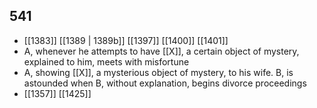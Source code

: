 ## 541
- [[1383]] [[1389 | 1389b]] [[1397]] [[1400]] [[1401]] 
- A, whenever he attempts to have [[X]], a certain object of mystery, explained to him, meets with misfortune
- A, showing [[X]], a mysterious object of mystery, to his wife. B, is astounded when B, without explanation, begins divorce proceedings
- [[1357]] [[1425]] 

